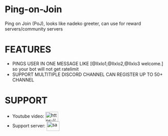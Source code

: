 # Ping-on-Join
Ping on Join (PoJ), looks like nadeko greeter, can use for reward servers/community servers

# FEATURES
* PINGS USER IN ONE MESSAGE LIKE [@Ilxlo1,@Ilxlo2,@Ilxlo3 welcome.] so your bot will not get ratelimit
* SUPPORT MULTITIPLE DISCORD CHANNEL CAN REGISTER UP TO 50+ CHANNEL 

# SUPPORT
* Youtube video: 
<a href="https://www.youtube.com/c/https://www.youtube.com/watch?v=yoko216h8nm" target="blank"><img align="center" src="https://raw.githubusercontent.com/rahuldkjain/github-profile-readme-generator/master/src/images/icons/Social/youtube.svg" alt="https://www.youtube.com/watch?v=yoko216h8nm" height="30" width="40" /></a>
* Support server: <a href="https://discord.gg/4vByuaRKkm" target="blank"><img align="center" src="https://raw.githubusercontent.com/rahuldkjain/github-profile-readme-generator/master/src/images/icons/Social/discord.svg" alt="sa" height="30" width="40" /></a>
</p>
